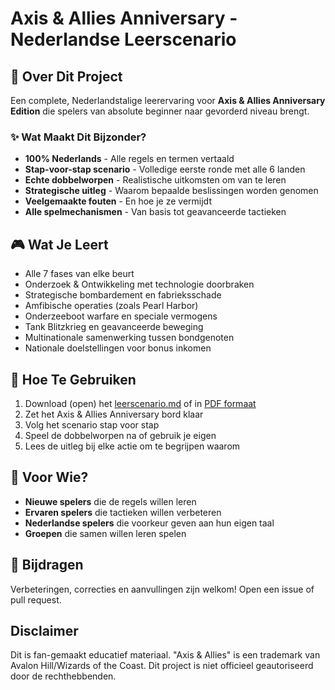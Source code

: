 # Axis & Allies Anniversary - Nederlandse Leerscenario

## 🎯 Over Dit Project

Een complete, Nederlandstalige leerervaring voor **Axis & Allies Anniversary Edition** die spelers van absolute beginner naar gevorderd niveau brengt.

### ✨ Wat Maakt Dit Bijzonder?

- **100% Nederlands** - Alle regels en termen vertaald
- **Stap-voor-stap scenario** - Volledige eerste ronde met alle 6 landen
- **Echte dobbelworpen** - Realistische uitkomsten om van te leren
- **Strategische uitleg** - Waarom bepaalde beslissingen worden genomen
- **Veelgemaakte fouten** - En hoe je ze vermijdt
- **Alle spelmechanismen** - Van basis tot geavanceerde tactieken

## 🎮 Wat Je Leert

- Alle 7 fases van elke beurt
- Onderzoek & Ontwikkeling met technologie doorbraken
- Strategische bombardement en fabrieksschade
- Amfibische operaties (zoals Pearl Harbor)
- Onderzeeboot warfare en speciale vermogens
- Tank Blitzkrieg en geavanceerde beweging
- Multinationale samenwerking tussen bondgenoten
- Nationale doelstellingen voor bonus inkomen

## 🚀 Hoe Te Gebruiken

1. Download (open) het [leerscenario.md](leerscenario.md) of in [PDF formaat](https://github.com/RensTillmann/axis-allies-anniversary-nl-leerscenario/releases/download/v1/leerscenario.pdf)
2. Zet het Axis & Allies Anniversary bord klaar
3. Volg het scenario stap voor stap
4. Speel de dobbelworpen na of gebruik je eigen
5. Lees de uitleg bij elke actie om te begrijpen waarom

## 🎲 Voor Wie?

- **Nieuwe spelers** die de regels willen leren
- **Ervaren spelers** die tactieken willen verbeteren  
- **Nederlandse spelers** die voorkeur geven aan hun eigen taal
- **Groepen** die samen willen leren spelen

## 🤝 Bijdragen

Verbeteringen, correcties en aanvullingen zijn welkom! Open een issue of pull request.

## Disclaimer

Dit is fan-gemaakt educatief materiaal. "Axis & Allies" is een trademark 
van Avalon Hill/Wizards of the Coast. Dit project is niet officieel 
geautoriseerd door de rechthebbenden.
